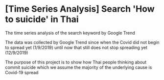 # [Time Series Analysis] Search 'How to suicide' in Thai

The time series analysis of the search keyword by Google Trend 

The data was collected by Google Trend since when the Covid did not begin to spread yet (1/9/2019) until now that still does not stop spreading yet (12/9/2019)

The purpose of this project is to show how Thai people thinking about commit suicide which we assume the majority of the underlying cause is Covid-19 spread
